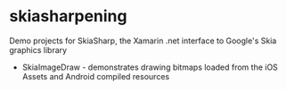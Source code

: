 # skiasharpening
Demo projects for SkiaSharp, the Xamarin .net interface to Google's Skia graphics library

* SkiaImageDraw - demonstrates drawing bitmaps loaded from the iOS Assets and Android compiled resources